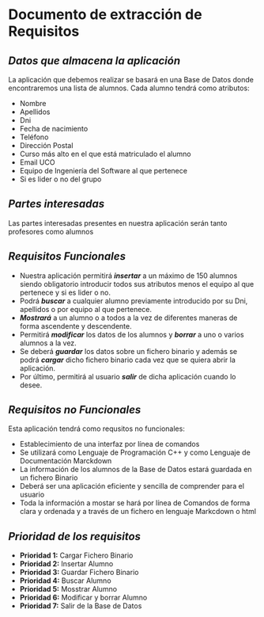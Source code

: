 # Documento de extracción de Requisitos
## *Datos que almacena la aplicación*
La aplicación que debemos realizar se basará en una Base de Datos donde encontraremos una lista de alumnos.
Cada alumno tendrá como atributos:
* Nombre
* Apellidos
* Dni
* Fecha de nacimiento
* Teléfono
* Dirección Postal
* Curso más alto en el que está matriculado el alumno
* Email UCO
* Equipo de Ingeniería del Software al que pertenece
* Si es lider o no del grupo

## *Partes interesadas*
Las partes interesadas presentes en nuestra aplicación serán tanto profesores como alumnos

## *Requisitos Funcionales*
* Nuestra aplicación permitirá ***insertar*** a un máximo de 150 alumnos siendo obligatorio introducir todos sus atributos menos el equipo al que pertenece y si es lider o no.
* Podrá ***buscar*** a cualquier alumno previamente introducido por su Dni, apellidos o por equipo al que pertenece.
* ***Mostrará*** a un alumno o a todos a la vez de diferentes maneras de forma ascendente y descendente.
* Permitirá ***modificar*** los datos de los alumnos y ***borrar*** a uno o varios alumnos  a la vez.
* Se deberá ***guardar*** los datos sobre un fichero binario y además se podrá ***cargar*** dicho fichero binario cada vez que se quiera abrir la aplicación.
* Por último, permitirá  al usuario ***salir*** de dicha aplicación cuando  lo desee.

## *Requisitos no Funcionales*
Esta aplicación tendrá como requsitos no funcionales:
* Establecimiento de una interfaz por línea de comandos
* Se utilizará como Lenguaje de Programación C++ y  como Lenguaje de Documentación Marckdown
* La información de los alumnos de la Base de Datos estará guardada en un fichero Binario
* Deberá ser una aplicación eficiente y sencilla de comprender para el usuario
* Toda la información a mostar se hará por línea de Comandos de forma clara y ordenada y a través de un fichero en lenguaje Markcdown o html

## *Prioridad de los requisitos*
* **Prioridad 1:** Cargar Fichero Binario
* **Prioridad 2:** Insertar Alumno
* **Prioridad 3:** Guardar Fichero Binario
* **Prioridad 4:** Buscar Alumno
* **Prioridad 5:** Mosstrar Alumno
* **Prioridad 6:** Modificar y borrar Alumno
* **Prioridad 7:** Salir de la Base de Datos
